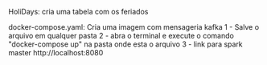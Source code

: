 HoliDays: cria uma tabela com os feriados

docker-compose.yaml: Cria uma imagem com mensageria kafka
1 - Salve o arquivo em qualquer pasta
2 - abra o terminal e execute o comando "docker-compose up" na pasta onde esta o arquivo
3 - link para spark master http://localhost:8080
